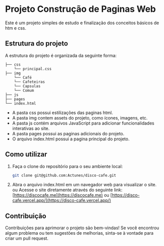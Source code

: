 # Projeto Construção de Paginas Web

Este é um projeto simples de estudo e finalização dos conceitos básicos de htm e css.

## Estrutura do projeto

A estrutura do projeto é organizada da seguinte forma:

```
├── css
    └── principal.css
├── img
    └── Café
    └── Cafeteiras
    └── Capsulas
    └── Comum
├── js
├── pages
└── index.html
```

* A pasta css possui estilizações das paginas html.
* A pasta img contem assets do projeto, como ícones, imagens, etc.
* A pasta js contém arquivos JavaScript para adicionar funcionalidades interativas ao site.
* A pasta pages possui as paginas adicionais do projeto.
* O arquivo index.html possui a pagina principal do projeto.

## Como utilizar

1. Faça o clone do repositório para o seu ambiente local:
   ```bash
   git clone git@github.com:Actunes/disco-cafe.git
    ```
2. Abra o arquivo index.html em um navegador web para visualizar o site.
ou
Acesse o site diretamente através do seguinte link: [https://discocafe.me](https://discocafe.me) ou [https://disco-cafe.vercel.app/](https://disco-cafe.vercel.app/)

## Contribuição

Contribuições para aprimorar o projeto são bem-vindas! Se você encontrou algum problema ou tem sugestões de melhorias, sinta-se à vontade para criar um pull request.